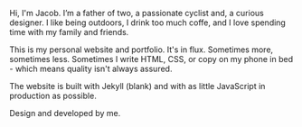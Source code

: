 Hi, I'm Jacob. I’m a father of two, a passionate cyclist and, a curious designer. I like being outdoors, I drink too much coffe, and I love spending time with my family and friends.

This is my personal website and portfolio. It's in flux. Sometimes more, sometimes less. Sometimes I write HTML, CSS, or copy on my phone in bed - which means quality isn't always assured.

The website is built with Jekyll (blank) and with as little JavaScript in production as possible.

Design and developed by me.
